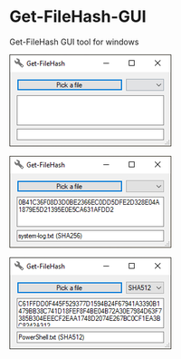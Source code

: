 # Get-FileHash-GUI
Get-FileHash GUI tool for windows

![alt text](https://raw.githubusercontent.com/dvir001/Get-FileHash-GUI/main/images/Get-FileHash-GUI-1.png?raw=true)

![alt text](https://raw.githubusercontent.com/dvir001/Get-FileHash-GUI/main/images/Get-FileHash-GUI-2.png?raw=true)

![alt text](https://raw.githubusercontent.com/dvir001/Get-FileHash-GUI/main/images/Get-FileHash-GUI-3.png?raw=true)
